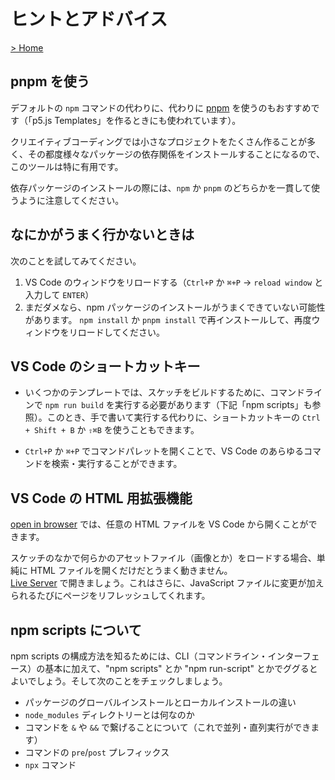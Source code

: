 # ヒントとアドバイス

[> Home](./)

## pnpm を使う

デフォルトの `npm` コマンドの代わりに、代わりに [pnpm](https://pnpm.js.org/) を使うのもおすすめです（「p5.js Templates」を作るときにも使われています）。

クリエイティブコーディングでは小さなプロジェクトをたくさん作ることが多く、その都度様々なパッケージの依存関係をインストールすることになるので、このツールは特に有用です。

依存パッケージのインストールの際には、`npm` か `pnpm` のどちらかを一貫して使うように注意してください。

## なにかがうまく行かないときは

次のことを試してみてください。

1. VS Code のウィンドウをリロードする（`Ctrl+P` か `⌘+P` → `reload window` と入力して `ENTER`）
2. まだダメなら、npm パッケージのインストールがうまくできていない可能性があります。
`npm install` か `pnpm install` で再インストールして、再度ウィンドウをリロードしてください。

## VS Code のショートカットキー

- いくつかのテンプレートでは、スケッチをビルドするために、コマンドラインで `npm run build` を実行する必要があります（下記「npm scripts」も参照）。このとき、手で書いて実行する代わりに、ショートカットキーの `Ctrl + Shift + B` か `⇧⌘B` を使うこともできます。

- `Ctrl+P` か `⌘+P` でコマンドパレットを開くことで、VS Code のあらゆるコマンドを検索・実行することができます。

## VS Code の HTML 用拡張機能

[open in browser](https://marketplace.visualstudio.com/items?itemName=techer.open-in-browser) では、任意の HTML ファイルを VS Code から開くことができます。

スケッチのなかで何らかのアセットファイル（画像とか）をロードする場合、単純に HTML ファイルを開くだけだとうまく動きません。  
[Live Server](https://marketplace.visualstudio.com/items?itemName=ritwickdey.LiveServer) で開きましょう。これはさらに、JavaScript ファイルに変更が加えられるたびにページをリフレッシュしてくれます。

## npm scripts について

npm scripts の構成方法を知るためには、CLI（コマンドライン・インターフェース）の基本に加えて、"npm scripts" とか "npm run-script" とかでググるとよいでしょう。そして次のことをチェックしましょう。

- パッケージのグローバルインストールとローカルインストールの違い
- `node_modules` ディレクトリーとは何なのか
- コマンドを `&` や `&&` で繋げることについて（これで並列・直列実行ができます）
- コマンドの `pre`/`post` プレフィックス
- `npx` コマンド
